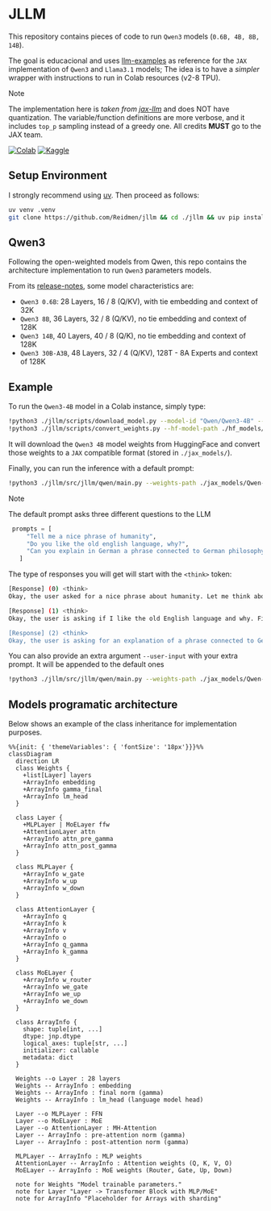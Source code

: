 # JLLM
This repository contains pieces of code to run `Qwen3` models (`0.6B, 4B, 8B, 14B`). 

The goal is educacional and uses [llm-examples](https://github.com/jax-ml/jax-llm-examples/tree/main) as reference for the `JAX` implementation of `Qwen3` and `Llama3.1` models; The idea is to have a *simpler* wrapper with instructions to run in Colab resources (v2-8 TPU).

> [!NOTE] 
> The implementation here is *taken from [jax-llm](https://github.com/jax-ml/jax-llm-examples/tree/main)* and does NOT have quantization. The variable/function definitions are more verbose, and it includes `top_p` sampling instead of a greedy one. 
> All credits **MUST** go to the JAX team.


[![Colab](https://colab.research.google.com/assets/colab-badge.svg)](https://colab.research.google.com/drive/1NLGltk6abV0OnQ60H2uPmFwYoBfvHqij?usp=sharing)
[![Kaggle](https://kaggle.com/static/images/open-in-kaggle.svg)](https://www.kaggle.com/code/reidmen/jllm-testing-8b)

## Setup Environment

I strongly recommend using [uv](https://github.com/astral-sh/uv). Then proceed as follows:

```bash
uv venv .venv 
git clone https://github.com/Reidmen/jllm && cd ./jllm && uv pip install . 
```

## Qwen3

Following the open-weighted models from Qwen, this repo contains the architecture 
implementation to run `Qwen3` parameters models.

From its [release-notes](https://qwenlm.github.io/blog/qwen3/), some model characteristics are:

* `Qwen3 0.6B`: 28 Layers, 16 / 8 (Q/KV), with tie embedding and context of 32K
* `Qwen3 8B`, 36 Layers, 32 / 8 (Q/KV), no tie embedding and context of 128K 
* `Qwen3 14B`, 40 Layers, 40 / 8 (Q/K), no tie embedding and context of 128K
* `Qwen3 30B-A3B`, 48 Layers, 32 / 4 (Q/KV), 128T - 8A Experts and context of 128K 


## Example

To run the `Qwen3-4B` model in a Colab instance, simply type:
```bash
!python3 ./jllm/scripts/download_model.py --model-id "Qwen/Qwen3-4B" --dest-path ./hf_models/ 
!python3 ./jllm/scripts/convert_weights.py --hf-model-path ./hf_models/Qwen--Qwen3-4B --jax-model-path ./jax_models/Qwen--Qwen3-4B
```

It will download the `Qwen3 4B` model weights from HuggingFace and convert those weights to a `JAX` compatible format (stored in `./jax_models/`).

Finally, you can run the inference with a default prompt:

```bash
!python3 ./jllm/src/jllm/qwen/main.py --weights-path ./jax_models/Qwen--Qwen3-14B
```

> [!NOTE]
> The default prompt asks three different questions to the LLM
> ```python
>  prompts = [
>      "Tell me a nice phrase of humanity",
>      "Do you like the old english language, why?",
>      "Can you explain in German a phrase connected to German philosophy?",
>    ]
> ```

The type of responses you will get will start with the `<think>` token:

```bash
[Response] (0) <think>
Okay, the user asked for a nice phrase about humanity. Let me think about what they might be looking for. They could want something uplifting, maybe for a speech, a quote, or just to share. I should focus on positive aspects of humanity....

[Response] (1) <think>
Okay, the user is asking if I like the old English language and why. First, I need to clarify that I don't have personal feelings, but I can explain the historical and linguistic significance of Old English. Let me start by defining Old English and its time period. It was spoken from around the 5th to the 11th century, so I should mention the Germanic tribes like the Angles, Saxons, and Jutes. 

[Response] (2) <think>
Okay, the user is asking for an explanation of a phrase connected to German philosophy in German. Let me start by recalling some key German philosophical concepts. Heidegger's "Sein und Zeit" comes to mind, but maybe that's too specific. Alternatively, the phrase "der Mensch ist die Messlatte" (man is the measure) is from Heraclitus, but that's Greek. Wait...
```

You can also provide an extra argument `--user-input` with your extra prompt.
It will be appended to the default ones

```bash
!python3 ./jllm/src/jllm/qwen/main.py --weights-path ./jax_models/Qwen--Qwen3-14B --user-input "Can you write a simple poem of the Spanish heritage in South America?"
```

## Models programatic architecture

Below shows an example of the class inheritance for implementation purposes. 

```mermaid
%%{init: { 'themeVariables': { 'fontSize': '18px'}}}%%
classDiagram
  direction LR
  class Weights {
    +list[Layer] layers
    +ArrayInfo embedding
    +ArrayInfo gamma_final
    +ArrayInfo lm_head
  }

  class Layer {
    +MLPLayer | MoELayer ffw
    +AttentionLayer attn
    +ArrayInfo attn_pre_gamma
    +ArrayInfo attn_post_gamma
  }

  class MLPLayer {
    +ArrayInfo w_gate
    +ArrayInfo w_up
    +ArrayInfo w_down
  }

  class AttentionLayer {
    +ArrayInfo q
    +ArrayInfo k
    +ArrayInfo v
    +ArrayInfo o
    +ArrayInfo q_gamma
    +ArrayInfo k_gamma
  }

  class MoELayer {
    +ArrayInfo w_router
    +ArrayInfo we_gate
    +ArrayInfo we_up
    +ArrayInfo we_down
  }

  class ArrayInfo {
    shape: tuple[int, ...]
    dtype: jnp.dtype
    logical_axes: tuple[str, ...]
    initializer: callable
    metadata: dict
  }

  Weights --o Layer : 28 layers
  Weights -- ArrayInfo : embedding
  Weights -- ArrayInfo : final norm (gamma)
  Weights -- ArrayInfo : lm_head (language model head)

  Layer --o MLPLayer : FFN
  Layer --o MoELayer : MoE
  Layer --o AttentionLayer : MH-Attention
  Layer -- ArrayInfo : pre-attention norm (gamma)
  Layer -- ArrayInfo : post-attention norm (gamma)

  MLPLayer -- ArrayInfo : MLP weights
  AttentionLayer -- ArrayInfo : Attention weights (Q, K, V, O)
  MoELayer -- ArrayInfo : MoE weights (Router, Gate, Up, Down)

  note for Weights "Model trainable parameters."
  note for Layer "Layer -> Transformer Block with MLP/MoE"
  note for ArrayInfo "Placeholder for Arrays with sharding"
```